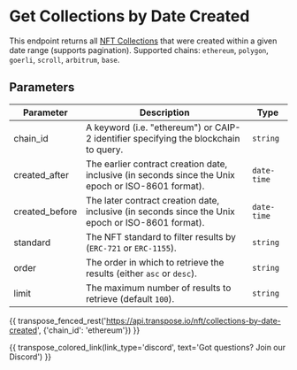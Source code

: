 # Get Collections by Date Created

This endpoint returns all [NFT Collections](../models/collection_model.md) that were created within a given date range (supports pagination). Supported chains: `ethereum`, `polygon`, `goerli`, `scroll`, `arbitrum`, `base`.

## Parameters
| Parameter     | Description                                                                          | Type     | 
|---------------|--------------------------------------------------------------------------------------|----------|
| chain_id      | A keyword (i.e. "ethereum") or CAIP-2 identifier specifying the blockchain to query. | `string` | 
| created_after | The earlier contract creation date, inclusive (in seconds since the Unix epoch or ISO-8601 format).   | `date-time` | 
| created_before | The later contract creation date, inclusive (in seconds since the Unix epoch or ISO-8601 format).   | `date-time` | 
| standard | The NFT standard to filter results by (`ERC-721` or `ERC-1155`).   | `string` | 
| order | The order in which to retrieve the results (either `asc` or `desc`).   | `string` | 
| limit | The maximum number of results to retrieve (default `100`). | `string` |

{{ transpose_fenced_rest('https://api.transpose.io/nft/collections-by-date-created', {'chain_id': 'ethereum'}) }}

{{ transpose_colored_link(link_type='discord', text='Got questions?  Join our Discord') }}
